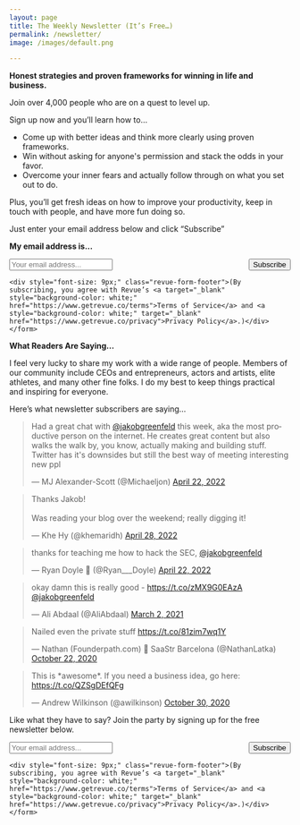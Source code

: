 ```yaml
---
layout: page
title: The Weekly Newsletter (It’s Free…)
permalink: /newsletter/
image: /images/default.png

---
```


**Honest strategies and proven frameworks for winning in life and business.**

Join over 4,000 people who are on a quest to level up.

Sign up now and you’ll learn how to…

- Come up with better ideas and think more clearly using proven frameworks.
- Win without asking for anyone's permission and stack the odds in your favor.
- Overcome your inner fears and actually follow through on what you set out to do.

Plus, you’ll get fresh ideas on how to improve your productivity, keep in touch with people, and have more fun doing so.

Just enter your email address below and click “Subscribe”

**My email address is...**

<!-- <iframe height="60px" src="https://embeds.beehiiv.com/721b7323-23a6-4e64-ad95-364036af2b0b?slim=true" data-test-id="beehiiv-embed" frameborder="0" scrolling="no" style="margin: 0;margin-top: 20px; border-radius: 0px !important; background-color: transparent;"></iframe> -->

<div id="revue-embed">
    <form action="https://www.getrevue.co/profile/greenfeld/add_subscriber" method="post" id="revue-form" name="revue-form"  target="_blank">
        <div style="float: right" class="revue-form-actions">
            <input type="submit" value="Subscribe" name="member[subscribe]" id="member_submit">
          </div>
        <div style="overflow: hidden;" class="revue-form-group">
        <input class="revue-form-field" placeholder="Your email address..." type="email" name="member[email]" id="member_email">
        </div>
    
    <div style="font-size: 9px;" class="revue-form-footer">(By subscribing, you agree with Revue’s <a target="_blank" style="background-color: white;" href="https://www.getrevue.co/terms">Terms of Service</a> and <a style="background-color: white;" target="_blank" href="https://www.getrevue.co/privacy">Privacy Policy</a>.)</div>
    </form>
  </div>

**What Readers Are Saying…**

I feel very lucky to share my work with a wide range of people. Members of our community include CEOs and entrepreneurs, actors and artists, elite athletes, and many other fine folks. I do my best to keep things practical and inspiring for everyone.

Here’s what newsletter subscribers are saying…

<blockquote class="twitter-tweet"><p lang="en" dir="ltr">Had a great chat with <a href="https://twitter.com/jakobgreenfeld?ref_src=twsrc%5Etfw">@jakobgreenfeld</a> this week, aka the most productive person on the internet. He creates great content but also walks the walk by, you know, actually making and building stuff. Twitter has it&#39;s downsides but still the best way of meeting interesting new ppl</p>&mdash; MJ Alexander-Scott (@Michaeljon) <a href="https://twitter.com/Michaeljon/status/1517487068670308358?ref_src=twsrc%5Etfw">April 22, 2022</a></blockquote> <script async src="https://platform.twitter.com/widgets.js" charset="utf-8"></script>

<blockquote class="twitter-tweet" data-conversation="none"><p lang="en" dir="ltr">Thanks Jakob!<br><br>Was reading your blog over the weekend; really digging it!</p>&mdash; Khe Hy (@khemaridh) <a href="https://twitter.com/khemaridh/status/1519698795319070720?ref_src=twsrc%5Etfw">April 28, 2022</a></blockquote> 

<blockquote class="twitter-tweet" data-conversation="none"><p lang="en" dir="ltr">thanks for teaching me how to hack the SEC, <a href="https://twitter.com/jakobgreenfeld?ref_src=twsrc%5Etfw">@jakobgreenfeld</a></p>&mdash; Ryan Doyle 🔮 (@Ryan___Doyle) <a href="https://twitter.com/Ryan___Doyle/status/1517568315618648067?ref_src=twsrc%5Etfw">April 22, 2022</a></blockquote> 

<blockquote class="twitter-tweet"><p lang="en" dir="ltr">okay damn this is really good - <a href="https://t.co/zMX9G0EAzA">https://t.co/zMX9G0EAzA</a> <a href="https://twitter.com/jakobgreenfeld?ref_src=twsrc%5Etfw">@jakobgreenfeld</a></p>&mdash; Ali Abdaal (@AliAbdaal) <a href="https://twitter.com/AliAbdaal/status/1366784294916681734?ref_src=twsrc%5Etfw">March 2, 2021</a></blockquote> 

<blockquote class="twitter-tweet"><p lang="en" dir="ltr">Nailed even the private stuff <a href="https://t.co/81zim7wq1Y">https://t.co/81zim7wq1Y</a></p>&mdash; Nathan (Founderpath.com) 📍 SaaStr Barcelona (@NathanLatka) <a href="https://twitter.com/NathanLatka/status/1319320931001663489?ref_src=twsrc%5Etfw">October 22, 2020</a></blockquote> 

<blockquote class="twitter-tweet"><p lang="en" dir="ltr">This is *awesome*. If you need a business idea, go here: <a href="https://t.co/QZSgDEfQFg">https://t.co/QZSgDEfQFg</a></p>&mdash; Andrew Wilkinson (@awilkinson) <a href="https://twitter.com/awilkinson/status/1322263313095389184?ref_src=twsrc%5Etfw">October 30, 2020</a></blockquote> 


Like what they have to say? Join the party by signing up for the free newsletter below.

<!-- <iframe src="https://embeds.beehiiv.com/721b7323-23a6-4e64-ad95-364036af2b0b?slim=true" data-test-id="beehiiv-embed" frameborder="0" scrolling="no" style="margin: 0; border-radius: 0px !important; background-color: transparent;"></iframe> -->

<div id="revue-embed">
    <form action="https://www.getrevue.co/profile/greenfeld/add_subscriber" method="post" id="revue-form" name="revue-form"  target="_blank">
        <div style="float: right" class="revue-form-actions">
            <input type="submit" value="Subscribe" name="member[subscribe]" id="member_submit">
          </div>
        <div style="overflow: hidden;" class="revue-form-group">
        <input class="revue-form-field" placeholder="Your email address..." type="email" name="member[email]" id="member_email">
        </div>
    
    <div style="font-size: 9px;" class="revue-form-footer">(By subscribing, you agree with Revue’s <a target="_blank" style="background-color: white;" href="https://www.getrevue.co/terms">Terms of Service</a> and <a style="background-color: white;" target="_blank" href="https://www.getrevue.co/privacy">Privacy Policy</a>.)</div>
    </form>
  </div>